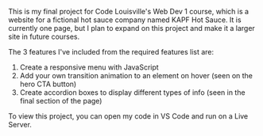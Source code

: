 This is my final project for Code Louisville's Web Dev 1 course, which is a website for a fictional hot sauce company named KAPF Hot Sauce. It is currently one page, but I plan to expand on this project and make it a larger site in future courses.

The 3 features I've included from the required features list are: 
1) Create a responsive menu with JavaScript
2) Add your own transition animation to an element on hover (seen on the hero CTA button)
3) Create accordion boxes to display different types of info (seen in the final section of the page)

To view this project, you can open my code in VS Code and run on a Live Server. 

